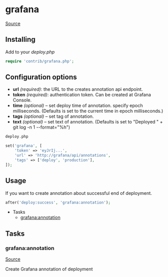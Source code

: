 <!-- DO NOT EDIT THIS FILE! -->
<!-- Instead edit contrib/grafana.php -->
<!-- Then run bin/docgen -->

# grafana

[Source](/contrib/grafana.php)


## Installing

Add to your _deploy.php_

```php
require 'contrib/grafana.php';
```

## Configuration options

- **url** *(required)*: the URL to the creates annotation api endpoint.
- **token** *(required)*: authentication token. Can be created at Grafana Console.
- **time** *(optional)* – set deploy time of annotation. specify epoch milliseconds. (Defaults is set to the current time in epoch milliseconds.)
- **tags** *(optional)* – set tag of annotation.
- **text** *(optional)* – set text of annotation. (Defaults is set to "Deployed " + git log -n 1 --format="%h")

```php
deploy.php

set('grafana', [
    'token' => 'eyJrIj...',
    'url' => 'http://grafana/api/annotations',
    'tags' => ['deploy', 'production'],
]);

```

## Usage

If you want to create annotation about successful end of deployment.

```php
after('deploy:success', 'grafana:annotation');
```



* Tasks
  * [grafana:annotation](#grafanaannotation)


## Tasks

### grafana:annotation
[Source](https://github.com/deployphp/deployer/blob/master/contrib/grafana.php#L45)

Create Grafana annotation of deployment


